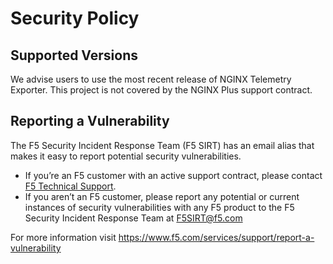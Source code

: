 # Security Policy

## Supported Versions

We advise users to use the most recent release of NGINX Telemetry Exporter. This project is not covered by the NGINX
Plus support contract.

## Reporting a Vulnerability

The F5 Security Incident Response Team (F5 SIRT) has an email alias that makes it easy to report potential security
vulnerabilities.

- If you’re an F5 customer with an active support contract, please contact [F5 Technical
  Support](https://www.f5.com/services/support).
- If you aren’t an F5 customer, please report any potential or current instances of security vulnerabilities with any F5
  product to the F5 Security Incident Response Team at <F5SIRT@f5.com>

For more information visit <https://www.f5.com/services/support/report-a-vulnerability>
